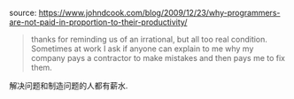 

source: https://www.johndcook.com/blog/2009/12/23/why-programmers-are-not-paid-in-proportion-to-their-productivity/


> thanks for reminding us of an irrational, but all too real condition. Sometimes at work I ask if anyone can explain to me why my company pays a contractor to make mistakes and then pays me to fix them.

解决问题和制造问题的人都有薪水.

